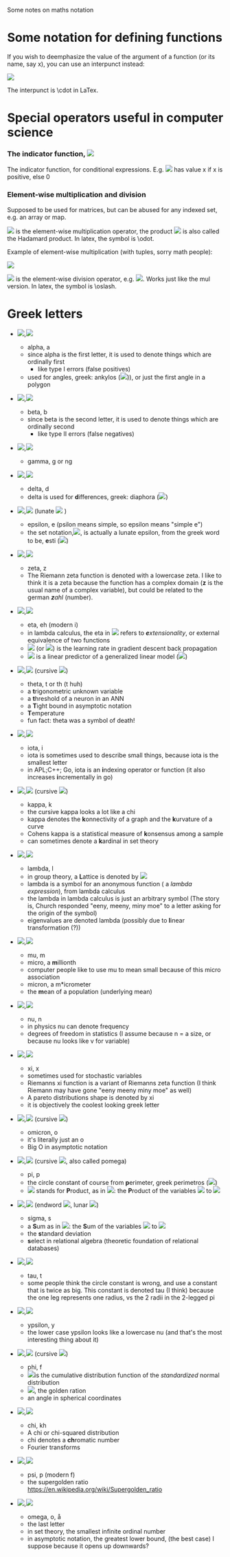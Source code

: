 Some notes on maths notation

# Some notation for defining functions

If you wish to deemphasize the value of the argument of a function (or its name, say x), you can use an interpunct instead:

  <img src="https://render.githubusercontent.com/render/math?math=f(%5cdot)">
  
The interpunct is \cdot in LaTex.


# Special operators useful in computer science

 ### The indicator function, <img src="https://render.githubusercontent.com/render/math?math=%5cboldsymbol{1}_{condition}">
 
 The indicator function, for conditional expressions. E.g.  <img src="https://render.githubusercontent.com/render/math?math=f(x)=%5cboldsymbol{1}_{x>0}%5c,x">
 has value x if x is positive, else 0
 
 ### Element-wise multiplication and division
 
 Supposed to be used for matrices, but can be abused for any indexed set, e.g. an array or map.
 
 <img src="https://render.githubusercontent.com/render/math?math=%5codot"> is the element-wise multiplication operator, the product <img src="https://render.githubusercontent.com/render/math?math=%5cboldsymbol{A}%5codot%5cboldsymbol{B}"> is also called the Hadamard product. In latex, the symbol is \odot.
 
 Example of element-wise multiplication (with tuples, sorry math people):
 
 <img src="https://render.githubusercontent.com/render/math?math=(1,2,3)%5c,%5codot%5c,(2,3,4)=(2,6,12)">
 
  <img src="https://render.githubusercontent.com/render/math?math=%5coslash"> is the element-wise division operator, e.g. <img src="https://render.githubusercontent.com/render/math?math=%5cboldsymbol{A}%5coslash%5cboldsymbol{B}">. Works just like the mul version. In latex, the symbol is \oslash.
 

# Greek letters

 - <img src="https://render.githubusercontent.com/render/math?math=%5cAlpha">,<img src="https://render.githubusercontent.com/render/math?math=%5calpha">
 
    - alpha, a
    - since alpha is the first letter, it is used to denote things which are ordinally first
      - like type I errors (false positives)
    - used for angles, greek: ankylos (<img src="https://render.githubusercontent.com/render/math?math=%5calpha%5cgamma%5ckappa%5cupsilon%5clambda o%5cvarsigma">)), or just the first angle in a polygon
    
 - <img src="https://render.githubusercontent.com/render/math?math=%5cBeta">,<img src="https://render.githubusercontent.com/render/math?math=%5cbeta">
 
    - beta, b
    - since beta is the second letter, it is used to denote things which are ordinally second
      - like type II errors (false negatives)
    
 - <img src="https://render.githubusercontent.com/render/math?math=%5cGamma">,<img src="https://render.githubusercontent.com/render/math?math=%5cgamma">
 
    - gamma, g or ng
        
 - <img src="https://render.githubusercontent.com/render/math?math=%5cDelta">,<img src="https://render.githubusercontent.com/render/math?math=%5cdelta">
 
    - delta, d
    - delta is used for **d**ifferences, greek: diaphora (<img src="https://render.githubusercontent.com/render/math?math=%5cdelta%5ciota%5calpha%5cvarphi o%5crho%5calpha">)
    
 - <img src="https://render.githubusercontent.com/render/math?math=%5cE">,<img src="https://render.githubusercontent.com/render/math?math=%5cvarepsilon"> (lunate <img src="https://render.githubusercontent.com/render/math?math=%5cepsilon"> )
 
    - epsilon, e (psilon means simple, so epsilon means "simple e")
    - the set notation,<img src="https://render.githubusercontent.com/render/math?math=%5cin">, is actually a lunate epsilon, from the greek word to be, **e**sti (<img src="https://render.githubusercontent.com/render/math?math=%5cvarepsilon%5csigma%5ctau%5ciota">)
    
 - <img src="https://render.githubusercontent.com/render/math?math=%5cZ">,<img src="https://render.githubusercontent.com/render/math?math=%5czeta">
 
    - zeta, z
    - The Riemann zeta function is denoted with a lowercase zeta. I like to think it is a zeta because the function has a complex domain (**z** is the usual name of a complex variable), but could be related to the german ***z**ahl* (number).
    
 - <img src="https://render.githubusercontent.com/render/math?math=%5cH">,<img src="https://render.githubusercontent.com/render/math?math=%5ceta">
 
    - eta, eh (modern i)
    - in lambda calculus, the eta in <img src="https://render.githubusercontent.com/render/math?math=%5ceta-reduction"> refers to ***e**xtensionality*, or external equivalence of two functions
    - <img src="https://render.githubusercontent.com/render/math?math=%5ceta"> (or <img src="https://render.githubusercontent.com/render/math?math=%5calpha">) is the learning rate in gradient descent back propagation
    - <img src="https://render.githubusercontent.com/render/math?math=%5ceta"> is a linear predictor of a generalized linear model (<img src="https://render.githubusercontent.com/render/math?math=%5ceta=%5cX%5cbeta">)
    
 - <img src="https://render.githubusercontent.com/render/math?math=%5cTheta">,<img src="https://render.githubusercontent.com/render/math?math=%5ctheta"> (cursive <img src="https://render.githubusercontent.com/render/math?math=%5cvartheta">)
 
    - theta, t or th (t huh)
    - a **t**rigonometric unknown variable
    - a **t**hreshold of a neuron in an ANN
    - a **T**ight bound in asymptotic notation
    - **T**emperature
    - fun fact: theta was a symbol of death!

 - <img src="https://render.githubusercontent.com/render/math?math=%5cI">,<img src="https://render.githubusercontent.com/render/math?math=%5ciota">
 
    - iota, i
    - iota is sometimes used to describe small things, because iota is the smallest letter
    - in APL;C++; Go, iota is an **i**ndexing operator or function (it also increases **i**ncrementally in go)

 - <img src="https://render.githubusercontent.com/render/math?math=%5cKappa">,<img src="https://render.githubusercontent.com/render/math?math=%5ckappa"> (cursive <img src="https://render.githubusercontent.com/render/math?math=%5cvarkappa">)
 
    - kappa, k
    - the cursive kappa looks a lot like a chi
    - kappa denotes the **k**onnectivity of a graph and the **k**urvature of a curve
    - Cohens kappa is a statistical measure of **k**onsensus among a sample
    - can sometimes denote a **k**ardinal in set theory
    
 - <img src="https://render.githubusercontent.com/render/math?math=%5cLambda">,<img src="https://render.githubusercontent.com/render/math?math=%5clambda">
 
    - lambda, l
    - in group theory, a **L**attice is denoted by <img src="https://render.githubusercontent.com/render/math?math=%5cLambda">
    - lambda is a symbol for an anonymous function ( a *lambda expression*), from lambda calculus
    - the lambda in lambda calculus is just an arbitrary symbol (The story is, Church responded "eeny, meeny, miny moe" to a letter asking for the origin of the symbol)
    - eigenvalues are denoted lambda (possibly due to **l**inear transformation (?))
  
 - <img src="https://render.githubusercontent.com/render/math?math=%5cM">,<img src="https://render.githubusercontent.com/render/math?math=%5cmu">
 
    - mu, m
    - micro, a **m**illionth
    - computer people like to use mu to mean small because of this micro association
    - micron, a m*icrometer
    - the **m**ean of a population (underlying mean)
    
 - <img src="https://render.githubusercontent.com/render/math?math=%5cN">,<img src="https://render.githubusercontent.com/render/math?math=%5cnu">
 
    - nu, n
    - in physics nu can denote frequency
    - degrees of freedom in statistics (I assume because n = a size, or because nu looks like v for variable)
    
 - <img src="https://render.githubusercontent.com/render/math?math=%5cXi">,<img src="https://render.githubusercontent.com/render/math?math=%5cxi">
 
    - xi, x
    - sometimes used for stochastic variables
    - Riemanns xi function is a variant of Riemanns zeta function (I think Riemann may have gone "eeny meeny miny moe" as well)
    - A pareto distributions shape is denoted by xi
    - it is objectively the coolest looking greek letter
   
 - <img src="https://render.githubusercontent.com/render/math?math=%5cO">,<img src="https://render.githubusercontent.com/render/math?math=o"> (cursive <img src="https://render.githubusercontent.com/render/math?math=%5comicron">)
   - omicron, o
   - it's literally just an o
   - Big O in asymptotic notation

 - <img src="https://render.githubusercontent.com/render/math?math=%5cPi">,<img src="https://render.githubusercontent.com/render/math?math=%5cpi"> (cursive <img src="https://render.githubusercontent.com/render/math?math=%5cvarpi">, also called pomega)
   - pi, p
   - the circle constant of course from **p**erimeter, greek perimetros (<img src="https://render.githubusercontent.com/render/math?math=%5cpi%5cepsilon%5crho%5ciota%5cmu%5cepsilon%5ctau%5crho o%5cvarsigma">)
   - <img src="https://render.githubusercontent.com/render/math?math=%5cPi"> stands for **P**roduct, as in <img src="https://render.githubusercontent.com/render/math?math=%5cprod_{i=1}^{n}x_i">: the **P**roduct of the variables <img src="https://render.githubusercontent.com/render/math?math=x_0"> to <img src="https://render.githubusercontent.com/render/math?math=x_n">

 - <img src="https://render.githubusercontent.com/render/math?math=%5cSigma">,<img src="https://render.githubusercontent.com/render/math?math=%5csigma"> (endword <img src="https://render.githubusercontent.com/render/math?math=%5cvarsigma">, lunar <img src="https://render.githubusercontent.com/render/math?math=c">)
   - sigma, s
   - a **S**um as in <img src="https://render.githubusercontent.com/render/math?math=%5csum_{i=1}^{n}x_i">: the **S**um of the variables <img src="https://render.githubusercontent.com/render/math?math=x_0"> to <img src="https://render.githubusercontent.com/render/math?math=x_n">
   - the **s**tandard deviation
   - **s**elect in relational algebra (theoretic foundation of relational databases)

 - <img src="https://render.githubusercontent.com/render/math?math=%5cTau">,<img src="https://render.githubusercontent.com/render/math?math=%5ctau">
   - tau, t
   - some people think the circle constant is wrong, and use a constant that is twice as big. This constant is denoted tau (I think) because the one leg represents one radius, vs the 2 radii in the 2-legged pi 


 - <img src="https://render.githubusercontent.com/render/math?math=%5cUpsilon">,<img src="https://render.githubusercontent.com/render/math?math=%5cupsilon">
   - ypsilon, y
   - the lower case ypsilon looks like a lowercase nu (and that's the most interesting thing about it)
   

 - <img src="https://render.githubusercontent.com/render/math?math=%5cPhi">,<img src="https://render.githubusercontent.com/render/math?math=%5cphi"> (cursive <img src="https://render.githubusercontent.com/render/math?math=%5cvarphi">)
   - phi, f
   - <img src="https://render.githubusercontent.com/render/math?math=%5cPhi(x)">is the cumulative distribution function of the *standardized* normal distribution
   - <img src="https://render.githubusercontent.com/render/math?math=%5cphi">, the golden ration
   - an angle in spherical coordinates
 
 - <img src="https://render.githubusercontent.com/render/math?math=X">,<img src="https://render.githubusercontent.com/render/math?math=%5cchi">
   - chi, kh
   - A chi or chi-squared distribution
   - chi denotes a **ch**romatic number
   - Fourier transforms
   
 - <img src="https://render.githubusercontent.com/render/math?math=%5cPsi">,<img src="https://render.githubusercontent.com/render/math?math=%5cpsi">
   - psi, p (modern f)
   - the supergolden ratio https://en.wikipedia.org/wiki/Supergolden_ratio
   
 - <img src="https://render.githubusercontent.com/render/math?math=%5cOmega">,<img src="https://render.githubusercontent.com/render/math?math=%5comega">
   - omega, o, å
   - the last letter
   - in set theory, the smallest infinite ordinal number
   - in asymptotic notation, the greatest lower bound, (the best case) I suppose because it opens up downwards?
